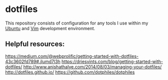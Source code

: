 # dotfiles 

This repository consists of configuration for any tools I use within my [Ubuntu][ubuntu] and [Vim][vim] development environment. 

## Helpful resources:
https://medium.com/@webprolific/getting-started-with-dotfiles-43c3602fd789#.jlumd7l3h
https://driesvints.com/blog/getting-started-with-dotfiles/
http://www.anishathalye.com/2014/08/03/managing-your-dotfiles/
http://dotfiles.github.io/
https://github.com/dotphiles/dotphiles

[ubuntu]: https://www.ubuntu.com/
[vim]: http://www.vim.org/


